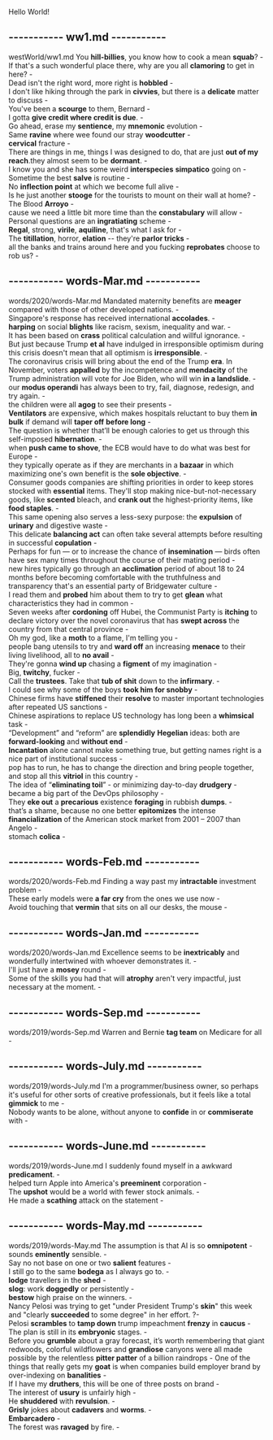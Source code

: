 Hello World!  

## ----------- ww1.md -----------  
westWorld/ww1.md
You **hill-billies**, you know how to cook a mean **squab**? -  
If that's a such wonderful place there, why are you all **clamoring** to get in here? -  
Dead isn't the right word, more right is **hobbled** -  
I don't like hiking through the park in **civvies**, but there is a **delicate** matter to discuss -  
You've been a **scourge** to them, Bernard -   
I gotta **give credit where credit is due**. -  
Go ahead, erase my **sentience**, my **mnemonic** evolution -  
Same **ravine** where wee found our stray **woodcutter** -  
**cervical** fracture -  
There are things in me, things I was designed to do, that are just **out of my reach**.they almost seem to be **dormant**. -  
I know you and she has some weird **interspecies** **simpatico** going on -  
Sometime the best **salve** is routine -  
No **inflection point** at which we become full alive -  
Is he just another **stooge** for the tourists to mount on their wall at home? -  
The Blood **Arroyo** -  
cause we need a little bit more time than the **constabulary** will allow -  
Personal questions are an **ingratiating** scheme -  
**Regal**, strong, **virile**, **aquiline**, that's what I ask for -  
The **titillation**, horror, **elation** -- they're **parlor tricks** -  
all the banks and trains around here and you fucking **reprobates** choose to rob us? -  

## ----------- words-Mar.md -----------  
words/2020/words-Mar.md
Mandated maternity benefits are **meager** compared with those of other developed nations. -   
Singapore's response has received international **accolades**. -  
**harping** on social **blights** like racism, sexism, inequality and war. -  
It has been based on **crass** political calculation and willful ignorance. -  
But just because Trump **et al** have indulged in irresponsible optimism during this crisis doesn't mean that all optimism is **irresponsible**. -  
The coronavirus crisis will bring about the end of the Trump **era**. In November, voters **appalled** by the incompetence and **mendacity** of the Trump administration will vote for Joe Biden, who will win **in a landslide**. -  
our **modus operandi** has always been to try, fail, diagnose, redesign, and try again. -  
the children were all **agog** to see their presents -  
**Ventilators** are expensive, which makes hospitals reluctant to buy them **in bulk** if demand will **taper off** **before long** -  
The question is whether that’ll be enough calories to get us through this self-imposed **hibernation**. -   
when **push came to shove**, the ECB would have to do what was best for Europe -  
they typically operate as if they are merchants in a **bazaar** in which maximizing one's own benefit is the **sole objective**. -  
Consumer goods companies are shifting priorities in order to keep stores stocked with **essential** items. They'll stop making nice-but-not-necessary goods, like **scented** bleach, and **crank out** the highest-priority items, like **food staples**. -    
This same opening also serves a less-sexy purpose: the **expulsion** of **urinary** and digestive waste -  
This delicate **balancing act** can often take several attempts before resulting in successful **copulation** -  
Perhaps for fun — or to increase the chance of **insemination** — birds often have sex many times throughout the course of their mating period -  
new hires typically go through an **acclimation** period of about 18 to 24 months before becoming comfortable with the truthfulness and transparency that's an essential party of Bridgewater culture -  
I read them and **probed** him about them to try to get **glean** what characteristics they had in common -  
Seven weeks after **cordoning** off Hubei, the Communist Party is **itching** to declare victory over the novel coronavirus that has **swept across** the country from that central province -  
Oh my god, like a **moth** to a flame, I'm telling you -  
people bang utensils to try and **ward off** an increasing **menace** to their living livelihood, all to **no avail** -   
They're gonna **wind up** chasing a **figment** of my imagination -  
Big, **twitchy**, fucker -  
Call the **trustees**. Take that **tub of shit** down to the **infirmary**. -  
I could see why some of the boys **took him for snobby** -  
Chinese firms have **stiffened** their **resolve** to master important technologies after repeated US sanctions -  
Chinese aspirations to replace US technology has long been a **whimsical** task -  
“Development” and “reform” are **splendidly** **Hegelian** ideas: both are **forward-looking** and **without end** -  
**Incantation** alone cannot make something true, but getting names right is a nice part of institutional success -  
pop has to run, he has to change the direction and bring people together, and stop all this **vitriol** in this country -  
The idea of “**eliminating toil**” - or minimizing day-to-day **drudgery** - became a big part of the DevOps philosophy -  
They **eke out** a **precarious** existence **foraging** in rubbish **dumps**. -  
that’s a shame, because no one better **epitomizes** the intense **financialization** of the American stock market from 2001 – 2007 than Angelo -  
stomach **colica** -  

## ----------- words-Feb.md -----------  
words/2020/words-Feb.md
Finding a way past my **intractable** investment problem -  
These early models were **a far cry** from the ones we use now -  
Avoid touching that **vermin** that sits on all our desks, the mouse -  

## ----------- words-Jan.md -----------  
words/2020/words-Jan.md
Excellence seems to be **inextricably** and wonderfully intertwined with whoever demonstrates it. -  
I'll just have a **mosey** round -  
Some of the skills you had that will **atrophy** aren't very impactful, just necessary at the moment. -  

## ----------- words-Sep.md -----------  
words/2019/words-Sep.md
Warren and Bernie **tag team** on Medicare for all -  

## ----------- words-July.md -----------  
words/2019/words-July.md
I'm a programmer/business owner, so perhaps it's useful for other sorts of creative professionals, but it feels like a total **gimmick** to me -  
Nobody wants to be alone, without anyone to **confide** in or **commiserate** with -  

## ----------- words-June.md -----------  
words/2019/words-June.md
I suddenly found myself in a awkward **predicament**. -  
helped turn Apple into America's **preeminent** corporation -  
The **upshot** would be a world with fewer stock animals. -  
He made a **scathing** attack on the statement -  

## ----------- words-May.md -----------  
words/2019/words-May.md
The assumption is that AI is so **omnipotent** -  
sounds **eminently** sensible. -  
Say no not base on one or two **salient** features -  
I still go to the same **bodega** as I always go to. -   
**lodge** travellers in the **shed** -  
**slog**: work **doggedly** or persistently -  
**bestow** high praise on the winners. -  
Nancy Pelosi was trying to get "under President Trump's **skin**" this week and "clearly **succeeded** to some degree" in her effort. ?-  
Pelosi **scrambles** to **tamp down** trump impeachment **frenzy** in **caucus** -  
The plan is still in its **embryonic** stages. -  
Before you **grumble** about a gray forecast, it’s worth remembering that giant redwoods, colorful wildflowers and **grandiose** canyons were all made possible by the relentless **pitter patter** of a billion raindrops - 
One of the things that really gets my **goat** is when companies build employer brand by over-indexing on **banalities** -   
If I have my **druthers**, this will be one of three posts on brand -  
The interest of **usury** is unfairly high -  
He **shuddered** with **revulsion**. -  
**Grisly** jokes about **cadavers** and **worms**. -   
**Embarcadero** -  
The forest was **ravaged** by fire. -   
